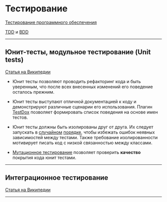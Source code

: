 # Тестирование #

[Тестирование программного обеспечения](https://ru.wikipedia.org/wiki/Тестирование_программного_обеспечения)

[TDD](https://ru.wikipedia.org/wiki/Разработка_через_тестирование) и [BDD](https://ru.wikipedia.org/wiki/BDD_(программирование))

***

## Юнит-тесты, модульное тестирование (Unit tests) ##

[Статья на Википедии](https://ru.wikipedia.org/wiki/Модульное_тестирование)

* Юнит тесты позволяют проводить рефакторинг кода и быть уверенным,
что после всех внесенных изменений его поведение осталось прежним.

* Юнит тесты выступают отличной документацией к коду и демонстрируют различные сценарии его использования.
Плагин [TestDox](https://en.wikipedia.org/wiki/TestDox) позволяет формировать список поведения на основе имен тестов.

* Юнит тесты должны быть изолированы друг от друга.
Их следует запускать в
[случайном](https://thomassundberg.wordpress.com/2012/05/03/execute-tests-in-random-order/)
[порядке](http://stackoverflow.com/questions/1444314/how-can-i-make-my-junit-tests-run-in-random-order),
чтобы избежать ошибок неявных зависимостей между тестами.
Также требование изолированности мотивирует писать код с низкой связанностью между классами.

* [Мутационное тестирование](https://ru.wikipedia.org/wiki/Мутационное_тестирование) позволяет проверить **качество** покрытия кода юнит тестами.

***

## Интеграционное тестирование ##

[Статья на Википедии](https://ru.wikipedia.org/wiki/Интеграционное_тестирование)

***
